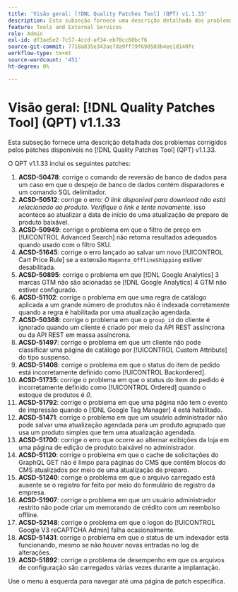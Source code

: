 ```yaml
---
title: 'Visão geral: [!DNL Quality Patches Tool] (QPT) v1.1.33'
description: Esta subseção fornece uma descrição detalhada dos problemas corrigidos pelos patches disponíveis no  [!DNL Quality Patches Tool] (QPT) v1.1.33.
feature: Tools and External Services
role: Admin
exl-id: df3ae5e2-7c57-4ccd-af34-eb78cc60bcf6
source-git-commit: 7718a835e343ae7da9ff79f690503b4ee1d140fc
workflow-type: tm+mt
source-wordcount: '451'
ht-degree: 0%

---
```


# Visão geral: [!DNL Quality Patches Tool] (QPT) v1.1.33

Esta subseção fornece uma descrição detalhada dos problemas corrigidos pelos patches disponíveis no [!DNL Quality Patches Tool] (QPT) v1.1.33.

O QPT v1.1.33 inclui os seguintes patches:

1. **ACSD-50478**: corrige o comando de reversão de banco de dados para um caso em que o despejo de banco de dados contém disparadores e um comando SQL delimitador.
1. **ACSD-50512**: corrige o erro: *O link disponível para download não está relacionado ao produto. Verifique o link e tente novamente.* isso acontece ao atualizar a data de início de uma atualização de preparo de produto baixável.
1. **ACSD-50949**: corrige o problema em que o filtro de preço em [!UICONTROL Advanced Search] não retorna resultados adequados quando usado com o filtro SKU.
1. **ACSD-51645**: corrige o erro lançado ao salvar um novo [!UICONTROL Cart Price Rule] se a extensão `Magento_OfflineShipping` estiver desabilitada.
1. **ACSD-50895**: corrige o problema em que [!DNL Google Analytics] 3 marcas GTM não são acionadas se [!DNL Google Analytics] 4 GTM não estiver configurado.
1. **ACSD-51102**: corrige o problema em que uma regra de catálogo aplicada a um grande número de produtos não é indexada corretamente quando a regra é habilitada por uma atualização agendada.
1. **ACSD-50368**: corrige o problema em que o `group_id` do cliente é ignorado quando um cliente é criado por meio da API REST assíncrona ou da API REST em massa assíncrona.
1. **ACSD-51497**: corrige o problema em que um cliente não pode classificar uma página de catálogo por [!UICONTROL Custom Attribute] do tipo suspenso.
1. **ACSD-51408**: corrige o problema em que o status do item de pedido está incorretamente definido como [!UICONTROL Backordered].
1. **ACSD-51735**: corrige o problema em que o status do item do pedido é incorretamente definido como [!UICONTROL Ordered] quando o estoque de produtos é *0*.
1. **ACSD-51792**: corrige o problema em que uma página não tem o evento de impressão quando o [!DNL Google Tag Manager] 4 está habilitado.
1. **ACSD-51471**: corrige o problema em que um usuário administrador não pode salvar uma atualização agendada para um produto agrupado que usa um produto simples que tem uma atualização agendada.
1. **ACSD-51700**: corrige o erro que ocorre ao alternar exibições da loja em uma página de edição de produto baixável no administrador.
1. **ACSD-51120**: corrige o problema em que o cache de solicitações do GraphQL GET não é limpo para páginas do CMS que contêm blocos do CMS atualizados por meio de uma atualização de preparo.
1. **ACSD-51240**: corrige o problema em que o arquivo carregado está ausente se o registro for feito por meio do formulário de registro da empresa.
1. **ACSD-51907**: corrige o problema em que um usuário administrador restrito não pode criar um memorando de crédito com um reembolso offline.
1. **ACSD-52148**: corrige o problema em que o logon do [!UICONTROL Google V3 reCAPTCHA Admin] falha ocasionalmente.
1. **ACSD-51431**: corrige o problema em que o status de um indexador está funcionando, mesmo se não houver novas entradas no log de alterações.
1. **ACSD-51892**: corrige o problema de desempenho em que os arquivos de configuração são carregados várias vezes durante a implantação.

Use o menu à esquerda para navegar até uma página de patch específica.
